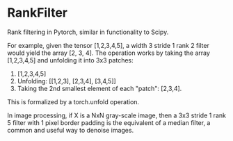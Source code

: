 # RankFilter
Rank filtering in Pytorch, similar in functionality to Scipy. 

For example, given the tensor [1,2,3,4,5], a width 3 stride 1 rank 2 filter would yield the array [2, 3, 4]. The operation works by taking the array [1,2,3,4,5] and unfolding it into 3x3 patches:
1. [1,2,3,4,5]
2. Unfolding: [[1,2,3], [2,3,4], [3,4,5]]
3. Taking the 2nd smallest element of each "patch": [2,3,4].

This is formalized by a torch.unfold operation.

In image processing, if X is a NxN gray-scale image, then a 3x3 stride 1 rank 5 filter with 1 pixel border padding is the equivalent of a median filter, a common and useful way to denoise images.
